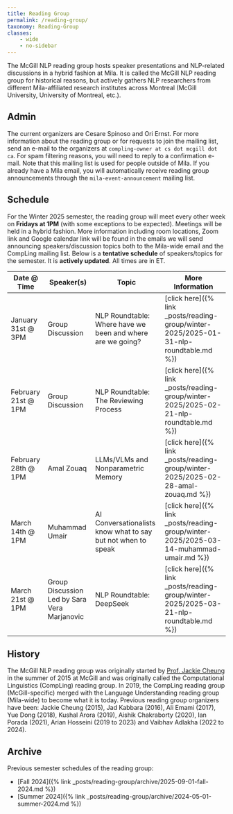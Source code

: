 ```yaml
---
title: Reading Group
permalink: /reading-group/
taxonomy: Reading-Group
classes:
    - wide
    - no-sidebar
---
```


The McGill NLP reading group hosts speaker presentations and NLP-related discussions in a hybrid fashion at Mila. It is called the McGill NLP reading group for historical reasons, but actively gathers NLP researchers from different Mila-affiliated research institutes across Montreal (McGill University, University of Montreal, etc.).

## Admin

The current organizers are Cesare Spinoso and Ori Ernst. For more information about the reading group or for requests to join the mailing list, send an e-mail to the organizers at `compling-owner at cs dot mcgill dot ca`. For spam filtering reasons, you will need to reply to a confirmation e-mail. Note that this mailing list is used for people outside of Mila. If you already have a Mila email, you will automatically receive reading group announcements through the `mila-event-announcement` mailing list.

## Schedule

For the Winter 2025 semester, the reading group will meet every other week on **Fridays at 1PM** (with some exceptions to be expected). Meetings will be held in a hybrid fashion. More information including room locations, Zoom link and Google calendar link will be found in the emails we will send announcing speakers/discussion topics both to the Mila-wide email and the CompLing mailing list. Below is a **tentative schedule** of speakers/topics for the semester. It is **actively updated**. All times are in ET.

| **Date @ Time** | **Speaker(s)** | **Topic** | **More Information** |
|---|---|---|---|
| January 31st @ 3PM | Group Discussion | NLP Roundtable: Where have we been and where are we going? | [click here]({% link _posts/reading-group/winter-2025/2025-01-31-nlp-roundtable.md %}) |
| February 21st @ 1PM | Group Discussion | NLP Roundtable: The Reviewing Process | [click here]({% link _posts/reading-group/winter-2025/2025-02-21-nlp-roundtable.md %}) |
| February 28th @ 1PM | Amal Zouaq | LLMs/VLMs and Nonparametric Memory | [click here]({% link _posts/reading-group/winter-2025/2025-02-28-amal-zouaq.md %}) |
| March 14th @ 1PM | Muhammad Umair | AI Conversationalists know what to say but not when to speak | [click here]({% link _posts/reading-group/winter-2025/2025-03-14-muhammad-umair.md %}) |
| March 21st @ 1PM | Group Discussion Led by Sara Vera Marjanovic | NLP Roundtable: DeepSeek | [click here]({% link _posts/reading-group/winter-2025/2025-03-21-nlp-roundtable.md  %}) |

## History

The McGill NLP reading group was originally started by [Prof. Jackie Cheung](https://www.cs.mcgill.ca/~jcheung/) in the summer of 2015 at McGill and was originally called the Computational Linguistics (CompLing) reading group. In 2019, the CompLing reading group (McGill-specific) merged with the Language Understanding reading group (Mila-wide) to become what it is today. Previous reading group organizers have been: Jackie Cheung (2015), Jad Kabbara (2016), Ali Emami (2017), Yue Dong (2018), Kushal Arora (2019), Aishik Chakraborty (2020), Ian Porada (2021), Arian Hosseini (2019 to 2023) and Vaibhav Adlakha (2022 to 2024).

## Archive

Previous semester schedules of the reading group:
- [Fall 2024]({% link _posts/reading-group/archive/2025-09-01-fall-2024.md %})
- [Summer 2024]({% link _posts/reading-group/archive/2024-05-01-summer-2024.md %})
